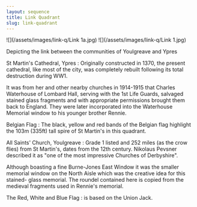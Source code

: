 ```yaml
---
layout: sequence
title: Link Quadrant
slug: link-quadrant
---
```


![](/assets/images/link-q/Link 1a.jpg)
![](/assets/images/link-q/Link 1.jpg)

Depicting the link between the communities of Youlgreave and Ypres

St Martin's Cathedral, Ypres
: Originally constructed in 1370, the present cathedral, like most of the city, was completely rebuilt following its total destruction during WW1.
  
  It was from her and other nearby churches in 1914-1915 that Charles Waterhouse of Lombard Hall, serving with the 1st Life Guards, salvaged stained glass fragments and with appropriate permissions brought them back to England. They were later incorporated into the Waterhouse Memorial window to his younger brother Rennie.

Belgian Flag
: The black, yellow and red bands of the Belgian flag highlight the 103m (335ft) tall spire of St Martin's in this quadrant.

All Saints' Church, Youlgreave
: Grade 1 listed and 252 miles (as the crow flies) from St Martin's, dates from the 12th century. Nikolaus Pevsner described it as "one of the most impressive Churches of Derbyshire".

Although boasting a fine Burne-Jones East Window it was the smaller memorial window on the North Aisle which was the creative idea for this stained- glass memorial. The roundel contained here is copied from the medieval fragments used in Rennie's memorial.

The Red, White and Blue Flag
: is based on the Union Jack. 

